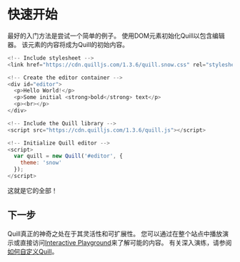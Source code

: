 # 快速开始
最好的入门方法是尝试一个简单的例子。 使用DOM元素初始化Quill以包含编辑器。 该元素的内容将成为Quill的初始内容。

```javascript
<!-- Include stylesheet -->
<link href="https://cdn.quilljs.com/1.3.6/quill.snow.css" rel="stylesheet">

<!-- Create the editor container -->
<div id="editor">
  <p>Hello World!</p>
  <p>Some initial <strong>bold</strong> text</p>
  <p><br></p>
</div>

<!-- Include the Quill library -->
<script src="https://cdn.quilljs.com/1.3.6/quill.js"></script>

<!-- Initialize Quill editor -->
<script>
  var quill = new Quill('#editor', {
    theme: 'snow'
  });
</script>
```

这就是它的全部！

## 下一步
Quill真正的神奇之处在于其灵活性和可扩展性。 您可以通过在整个站点中播放演示或直接访问[Interactive Playground](https://quilljs.com/playground/)来了解可能的内容。 有关深入演练，请参阅[如何自定义Quill](https://github.com/hzjswlgbsj/quill-document-chinese/blob/master/Guides/how-to-customize-quill.md)。